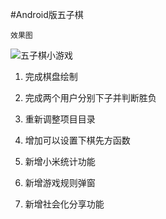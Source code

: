 #Android版五子棋

`效果图`

![五子棋小游戏](http://img.blog.csdn.net/20161118210507348)

1. 完成棋盘绘制

2. 完成两个用户分别下子并判断胜负

3. 重新调整项目目录

4. 增加可以设置下棋先方函数

5. 新增小米统计功能

6. 新增游戏规则弹窗

7. 新增社会化分享功能